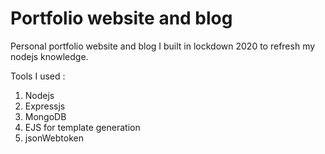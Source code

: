 # Portfolio website and blog

Personal portfolio website and blog I built in lockdown 2020 to refresh my nodejs knowledge.

Tools I used :

1. Nodejs
2. Expressjs
3. MongoDB
4. EJS for template generation
5. jsonWebtoken

